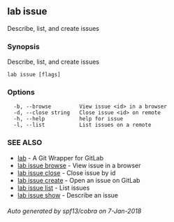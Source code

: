 ## lab issue

Describe, list, and create issues

### Synopsis


Describe, list, and create issues

```
lab issue [flags]
```

### Options

```
  -b, --browse         View issue <id> in a browser
  -d, --close string   Close issue <id> on remote
  -h, --help           help for issue
  -l, --list           List issues on a remote
```

### SEE ALSO
* [lab](index.md)	 - A Git Wrapper for GitLab
* [lab issue browse](lab_issue_browse.md)	 - View issue in a browser
* [lab issue close](lab_issue_close.md)	 - Close issue by id
* [lab issue create](lab_issue_create.md)	 - Open an issue on GitLab
* [lab issue list](lab_issue_list.md)	 - List issues
* [lab issue show](lab_issue_show.md)	 - Describe an issue

###### Auto generated by spf13/cobra on 7-Jan-2018
